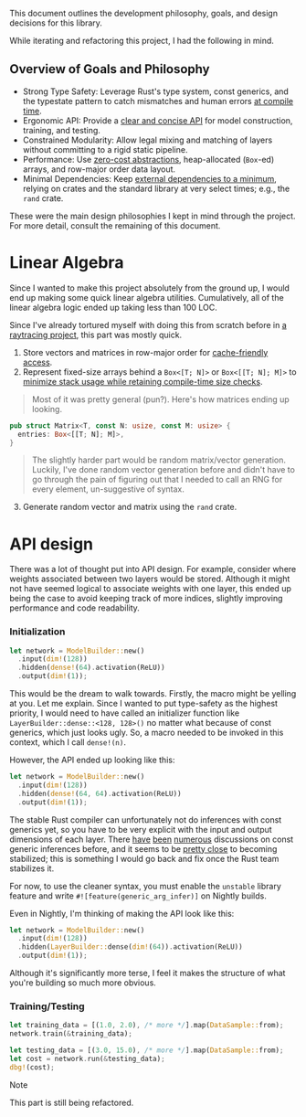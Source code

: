 This document outlines the development philosophy, goals, and design decisions for this library.

While iterating and refactoring this project, I had the following in mind.

## Overview of Goals and Philosophy
- Strong Type Safety: Leverage Rust's type system, const generics, and the typestate pattern to catch mismatches and human errors <ins>at compile time</ins>.
- Ergonomic API: Provide a <ins>clear and concise API</ins> for model construction, training, and testing.
- Constrained Modularity: Allow legal mixing and matching of layers without committing to a rigid static pipeline.
- Performance: Use <ins>zero-cost abstractions</ins>, heap-allocated (`Box`-ed) arrays, and row-major order data layout.
- Minimal Dependencies: Keep <ins>external dependencies to a minimum</ins>, relying on crates and the standard library at very select times; e.g., the `rand` crate.

These were the main design philosophies I kept in mind through the project. For more detail, consult the remaining of this document.

# Linear Algebra
Since I wanted to make this project absolutely from the ground up, I would end up making some quick linear algebra utilities. Cumulatively, all of the linear algebra logic ended up taking less than 100 LOC.

Since I've already tortured myself with doing this from scratch before in [a raytracing project](https://github.com/sreyassabbani/ray-tracing-rs), this part was mostly quick.
1. Store vectors and matrices in row-major order for <ins>cache-friendly access</ins>.
2. Represent fixed-size arrays behind a `Box<[T; N]>` or `Box<[[T; N]; M]>` to <ins>minimize stack usage while retaining compile-time size checks</ins>.

> Most of it was pretty general (pun?). Here's how matrices ending up looking.
```rs
pub struct Matrix<T, const N: usize, const M: usize> {
  entries: Box<[[T; N]; M]>,
}
```
> The slightly harder part would be random matrix/vector generation. Luckily, I've done random vector generation before and didn't have to go through the pain of figuring out that I needed to call an RNG for every element, un-suggestive of syntax.
3. Generate random vector and matrix using the `rand` crate.

# API design
There was a lot of thought put into API design. For example, consider where weights associated between two layers would be stored. Although it might not have seemed logical to associate weights with one layer, this ended up being the case to avoid keeping track of more indices, slightly improving performance and code readability.

### Initialization

```rs
let network = ModelBuilder::new()
  .input(dim!(128))
  .hidden(dense!(64).activation(ReLU))
  .output(dim!(1));
```
This would be the dream to walk towards. Firstly, the macro might be yelling at you. Let me explain. Since I wanted to put type-safety as the highest priority, I would need to have called an initializer function like `LayerBuilder::dense::<128, 128>()` no matter what because of const generics, which just looks ugly. So, a macro needed to be invoked in this context, which I call `dense!(n)`.

However, the API ended up looking like this:
```rs
let network = ModelBuilder::new()
  .input(dim!(128))
  .hidden(dense!(64, 64).activation(ReLU))
  .output(dim!(1));
```
The stable Rust compiler can unfortunately not do inferences with const generics yet, so you have to be very explicit with the input and output dimensions of each layer. There [have](https://users.rust-lang.org/t/rust-type-inference-failing-with-const-generic/122682) [been](https://www.google.com/url?sa=t&source=web&rct=j&opi=89978449&url=https://stackoverflow.com/questions/71233548/rust-cannot-infer-the-value-of-const-parameter-when-a-default-is-provided&ved=2ahUKEwi0te-q7rSNAxWMSzABHVFpA7UQFnoECCEQAQ&usg=AOvVaw3mVoJL87CW0fTQjEX-4A8n) [numerous](https://github.com/rust-lang/rust/issues/98931) discussions on const generic inferences before, and it seems to be [pretty close](https://blog.rust-lang.org/inside-rust/2025/03/05/inferred-const-generic-arguments/) to becoming stabilized; this is something I would go back and fix once the Rust team stabilizes it.

For now, to use the cleaner syntax, you must enable the `unstable` library feature and write `#![feature(generic_arg_infer)]` on Nightly builds.

Even in Nightly, I'm thinking of making the API look like this:
```rs
let network = ModelBuilder::new()
  .input(dim!(128))
  .hidden(LayerBuilder::dense(dim!(64)).activation(ReLU))
  .output(dim!(1));
```
Although it's significantly more terse, I feel it makes the structure of what you're building so much more obvious.

### Training/Testing

```rs
let training_data = [(1.0, 2.0), /* more */].map(DataSample::from);
network.train(&training_data);

let testing_data = [(3.0, 15.0), /* more */].map(DataSample::from);
let cost = network.run(&testing_data);
dbg!(cost);
```

> [!NOTE]
> This part is still being refactored.
